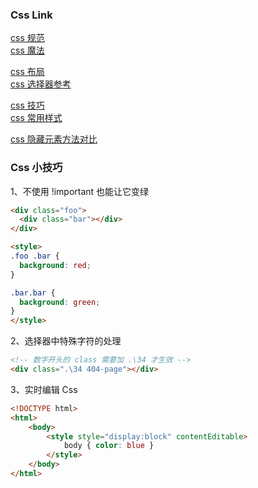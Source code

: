 
### Css Link
[css 规范](https://github.com/necolas/idiomatic-css/tree/master/translations/zh-CN)  
[css 魔法](https://github.com/cssmagic/CSS-Secrets)  

[css 布局](http://learnlayout.com/)  
[css 选择器参考](https://css4-selectors.com/selectors/)  

[css 技巧](https://github.com/AllThingsSmitty/css-protips/tree/master/translations/zh-CN)  
[css 常用样式](https://qishaoxuan.github.io/css_tricks/)  

[css 隐藏元素方法对比](http://luopq.com/2016/02/15/css-tricks-of-hide-element/)  

### Css 小技巧
1、不使用 !important 也能让它变绿
```html
<div class="foo">
  <div class="bar"></div>
</div>

<style>
.foo .bar {
  background: red;
}

.bar.bar {
  background: green;
}
</style>
```

2、选择器中特殊字符的处理
```html
<!-- 数字开头的 class 需要加 .\34 才生效 -->
<div class=".\34 404-page"></div>
```

3、实时编辑 Css
```html
<!DOCTYPE html>
<html>
    <body>
        <style style="display:block" contentEditable>
            body { color: blue }
        </style>
    </body>
</html>
```